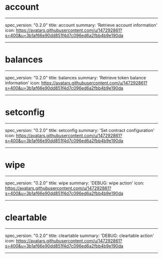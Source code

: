 <h1 class="contract">account</h1>

---

spec_version: "0.2.0"
title: account
summary: 'Retrieve account information'
icon: https://avatars.githubusercontent.com/u/147292861?s=400&u=3b1af66e90dd851f4d7c096ed6a2fbb4b9e190da

---

<h1 class="contract">balances</h1>

---

spec_version: "0.2.0"
title: balances
summary: 'Retrieve token balance information'
icon: https://avatars.githubusercontent.com/u/147292861?s=400&u=3b1af66e90dd851f4d7c096ed6a2fbb4b9e190da

---

<h1 class="contract">setconfig</h1>

---

spec_version: "0.2.0"
title: setconfig
summary: 'Set contract configuration'
icon: https://avatars.githubusercontent.com/u/147292861?s=400&u=3b1af66e90dd851f4d7c096ed6a2fbb4b9e190da

---

<h1 class="contract">wipe</h1>

---

spec_version: "0.2.0"
title: wipe
summary: 'DEBUG: wipe action'
icon: https://avatars.githubusercontent.com/u/147292861?s=400&u=3b1af66e90dd851f4d7c096ed6a2fbb4b9e190da

---

<h1 class="contract">cleartable</h1>

---

spec_version: "0.2.0"
title: cleartable
summary: 'DEBUG: cleartable action'
icon: https://avatars.githubusercontent.com/u/147292861?s=400&u=3b1af66e90dd851f4d7c096ed6a2fbb4b9e190da

---
